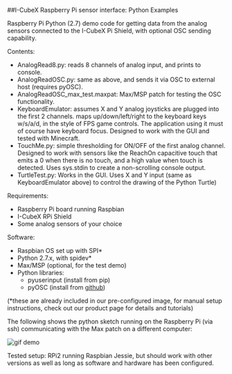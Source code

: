 ##I-CubeX Raspberry Pi sensor interface: Python Examples

Raspberry Pi Python (2.7) demo code for getting data from the analog sensors connected to the I-CubeX Pi Shield, with optional OSC sending capability.

Contents:
- AnalogRead8.py: reads 8 channels of analog input, and prints to console.
- AnalogReadOSC.py: same as above, and sends it via OSC to external host (requires pyOSC).
- AnalogReadOSC_max_test.maxpat: Max/MSP patch for testing the OSC functionality.
- KeyboardEmulator: assumes X and Y analog joysticks are plugged into the first 2 channels. maps up/down/left/right to the keyboard keys w/s/a/d, in the style of FPS game controls. The application using it must of course have keyboard focus. Designed to work with the GUI and tested with Minecraft.
- TouchMe.py: simple thresholding for ON/OFF of the first analog channel. Designed to work with sensors like the ReachOn capacitive touch that emits a 0 when there is no touch, and a high value when touch is detected. Uses sys.stdin to create a non-scrolling console output.
- TurtleTest.py: Works in the GUI. Uses X and Y input (same as KeyboardEmulator above) to control the drawing of the Python Turtle)

Requirements:
- Raspberry Pi board running Raspbian
- I-CubeX RPi Shield
- Some analog sensors of your choice

Software:
- Raspbian OS set up with SPI\* 
- Python 2.7.x, with spidev\*
- Max/MSP (optional, for the test demo)
- Python libraries:
  - pyuserinput (install from pip)
  - pyOSC (install from [github](https://github.com/ptone/pyosc))
  

(*these are already included in our pre-configured image, for manual setup instructions, check out our product page for details and tutorials)

The following shows the python sketch running on the Raspberry Pi (via ssh) communicating with the Max patch on a different computer:


![gif demo](https://j.gifs.com/qxZgAp.gif)

Tested setup: RPi2 running Raspbian Jessie, but should work with other versions as well as long as software and hardware has been configured.
